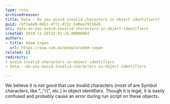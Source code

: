 ```yaml
---
type: rule
archivedreason: 
title: Data - Do you avoid invalid characters in object identifiers?
guid: cbf3a4e9-06b1-4771-833c-540ee7911645
uri: data-do-you-avoid-invalid-characters-in-object-identifiers
created: 2019-11-25T22:41:25.0000000Z
authors:
- title: Adam Cogan
  url: https://ssw.com.au/people/adam-cogan
related: []
redirects:
- avoid-invalid-characters-in-object-identifiers
- data---do-you-avoid-invalid-characters-in-object-identifiers

---
```


We believe it is not good that use invalid characters (most of are Symbol characters, like ",;"\/(", etc.) in object identifiers. Though it is legal, it is easily confused and probably cause an error during run script on these objects.

<!--endintro-->
